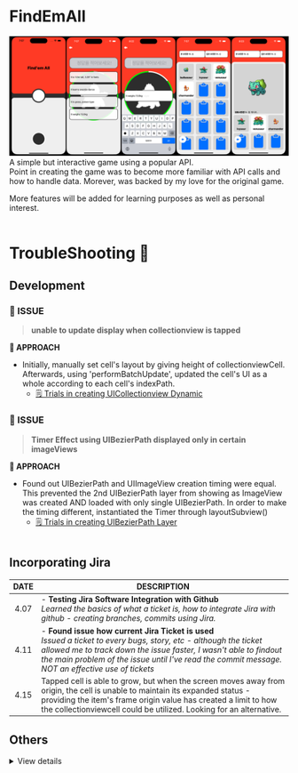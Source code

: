 # FindEmAll

<img width="1232" alt="Screenshot 2024-05-03 at 00 28 39" src="./imageAsset/Screenshot 2024-04-29 at 20.24.09.png"><br/>
A simple but interactive game using a popular API.<br/>
Point in creating the game was to become more familiar with API calls and how to handle data.
Morever, was backed by my love for the original game.

More features will be added for learning purposes as well as personal interest.
<br/><br/>


# TroubleShooting 🥊
## Development
### 🚧 ISSUE
> **unable to update display when collectionview is tapped**

**🔎 APPROACH**

- Initially, manually set cell's layout by giving height of collectionviewCell. Afterwards, using 'performBatchUpdate', updated the cell's UI as a whole according to each cell's indexPath.
    - [🗒️ Trials in creating UICollectionview Dynamic](https://velog.io/@jacks222/PerformBatch%EB%A1%9C-%EC%85%80%EC%9D%84-%EB%8B%A4%EC%9D%B4%EB%82%98%EB%AF%B9%ED%95%98%EA%B2%8C-%EB%A7%8C%EB%93%A4%EB%8B%A4)

### 🚧 ISSUE

> **Timer Effect using UIBezierPath displayed only in certain imageViews**

**🔎 APPROACH**

- Found out UIBezierPath and UIImageView creation timing were equal. This prevented the 2nd UIBezierPath layer from showing as ImageView was created AND loaded with only single UIBezierPath. In order to make the timing different, instantiated the Timer through layoutSubview()
    - [🗒️ Trials in creating UIBezierPath Layer](https://github.com/Madman-dev/BackLog/blob/main/Locker/UIBezierPath.md)
<br><br>
## Incorporating Jira
DATE | DESCRIPTION |
|:---:|---|
4.07 | - **Testing Jira Software Integration with Github** <br/> *Learned the basics of what a ticket is, how to integrate Jira with github - creating branches, commits using Jira.* |
4.11 | - **Found issue how current Jira Ticket is used** <br/> *Issued a ticket to every bugs, story, etc - although the ticket allowed me to track down the issue faster, I wasn't able to findout the main problem of the issue until I've read the commit message. NOT an effective use of tickets* |
4.15 | Tapped cell is able to grow, but when the screen moves away from origin, the cell is unable to maintain its expanded status - providing the item's frame origin value has created a limit to how the collectionviewcell could be utilized. Looking for an alternative. |




## Others
<details closed>
<summary>View details</summary>


DATE | DESCRIPTION | FIX |
|:---:|---|---|
04.11 | - **Simulator Keyboard issue** <br/> Error Message is keep popping up when using simulator keyboard.   | Turn off Hardware Keyboard within Simulator
<br/>
<details closed>
<summary>View Keyboard Error Message</summary>

*[HardwareKeyboard] -[UIApplication getKeyboardDevicePropertiesForSenderID:shouldUpdate:usingSyntheticEvent:], failed to fetch device property for senderID (778835616971358211) use primary keyboard info instead.*
</details>
